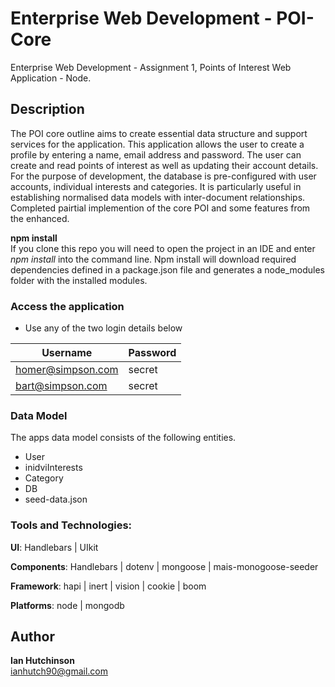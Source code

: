 # Enterprise Web Development - POI-Core 

Enterprise Web Development - Assignment 1, Points of Interest Web Application - Node.

## Description
The POI core outline aims to create essential data structure and support services for the application.
This application allows the user to create a profile by entering a name, email address and password. The user can create and read points 
of interest as well as updating their account details. For the purpose of development, the database is pre-configured with user accounts, individual interests
and categories. It is particularly useful in establishing normalised data models with inter-document relationships.
Completed pairtial implemention of the core POI and some features from the enhanced.

**npm install** <br>
If you clone this repo you will need to open the project in an IDE and enter *npm install* into the command line. Npm install will download required dependencies defined in a 
package.json file and generates a node_modules folder with the installed modules.

### Access the application
* Use any of the two login details below

Username           | Password
-------------------| -------------
homer@simpson.com  | secret
bart@simpson.com  | secret


### Data Model

The apps data model consists of the following entities. 

* User
* inidviInterests
* Category
* DB
* seed-data.json


### Tools and Technologies:

**UI**: Handlebars | UIkit <bt>

**Components**: Handlebars | dotenv | mongoose | mais-monogoose-seeder <br>

**Framework**: hapi | inert | vision | cookie | boom <br>

**Platforms**: node | mongodb <br>



## Author

**Ian Hutchinson**  
ianhutch90@gmail.com

